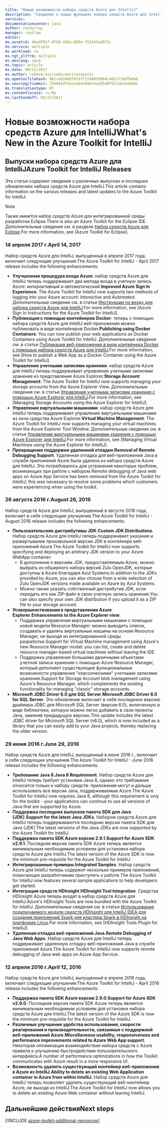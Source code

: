 ```yaml
---
title: "Новые возможности набора средств Azure для IntelliJ"
description: "Сведения о новых функциях набора средств Azure для IntelliJ."
services: 
documentationcenter: java
author: rmcmurray
manager: routlaw
editor: 
ms.assetid: 46ed791f-df59-416a-809e-f52345ad973c
ms.service: multiple
ms.workload: na
ms.tgt_pltfrm: multiple
ms.devlang: Java
ms.topic: article
ms.date: 09/11/2017
ms.author: robmcm;asirveda;martinsawicki
ms.openlocfilehash: 861ceb148976faff1f40055094c463171bdfb4b0
ms.sourcegitcommit: 256044d7cbce16dcb8dc4e195d0f63c10cb44d4e
ms.translationtype: HT
ms.contentlocale: ru-RU
ms.lasthandoff: 09/13/2017
---
```

# <a name="whats-new-in-the-azure-toolkit-for-intellij"></a><span data-ttu-id="84b96-103">Новые возможности набора средств Azure для IntelliJ</span><span class="sxs-lookup"><span data-stu-id="84b96-103">What's New in the Azure Toolkit for IntelliJ</span></span>

## <a name="azure-toolkit-for-intellij-releases"></a><span data-ttu-id="84b96-104">Выпуски набора средств Azure для IntelliJ</span><span class="sxs-lookup"><span data-stu-id="84b96-104">Azure Toolkit for IntelliJ Releases</span></span>
<span data-ttu-id="84b96-105">Эта статья содержит сведения о различных выпусках и последних обновлениях набора средств Azure для IntelliJ.</span><span class="sxs-lookup"><span data-stu-id="84b96-105">This article contains information on the various releases and latest updates to the Azure Toolkit for IntelliJ.</span></span>

> [!NOTE]
> <span data-ttu-id="84b96-106">Также имеется набор средств Azure для интегрированной среды разработки Eclipse.</span><span class="sxs-lookup"><span data-stu-id="84b96-106">There is also an Azure Toolkit for the Eclipse IDE.</span></span> <span data-ttu-id="84b96-107">Дополнительные сведения см. в разделе [Набор средств Azure для Eclipse].</span><span class="sxs-lookup"><span data-stu-id="84b96-107">For more information, see [Azure Toolkit for Eclipse].</span></span>
> 
> 

### <a name="april-14-2017"></a><span data-ttu-id="84b96-108">14 апреля 2017 г.</span><span class="sxs-lookup"><span data-stu-id="84b96-108">April 14, 2017</span></span>
<span data-ttu-id="84b96-109">Набор средств Azure для IntelliJ, выпущенный в апреле 2017 года, включает следующие улучшения:</span><span class="sxs-lookup"><span data-stu-id="84b96-109">The Azure Toolkit for IntelliJ - April 2017 release includes the following enhancements:</span></span>

* <span data-ttu-id="84b96-110">**Улучшенная процедура входа Azure**: набор средств Azure для IntelliJ теперь поддерживает два метода входа в учетную запись Azure: *интерактивный* и *автоматический*.</span><span class="sxs-lookup"><span data-stu-id="84b96-110">**Improved Azure Sign In Experience**: The Azure Toolkit for IntelliJ now supports two methods of logging into your Azure account: *Interactive* and *Automated*.</span></span> <span data-ttu-id="84b96-111">Дополнительные сведения см. в статье [Инструкции по входу для набора средств Azure для IntelliJ].</span><span class="sxs-lookup"><span data-stu-id="84b96-111">For more information, see [Azure Sign In Instructions for the Azure Toolkit for IntelliJ].</span></span>
* <span data-ttu-id="84b96-112">**Публикация с помощью контейнеров Docker**: теперь с помощью набора средств Azure для IntelliJ веб-приложения можно публиковать в виде контейнеров Docker.</span><span class="sxs-lookup"><span data-stu-id="84b96-112">**Publishing using Docker Containers**: You can now publish your web applications as Docker Containers using Azure Toolkit for IntelliJ.</span></span> <span data-ttu-id="84b96-113">Дополнительные сведения см. в статье [Публикация веб-приложения в виде контейнера Docker с помощью набора средств Azure для IntelliJ].</span><span class="sxs-lookup"><span data-stu-id="84b96-113">For more information, see [How to publish a Web App as a Docker Container using the Azure Toolkit for IntelliJ].</span></span>
* <span data-ttu-id="84b96-114">**Управление учетными записями хранения**: набор средств Azure для IntelliJ теперь поддерживает управление учетными записями хранения из представления Azure Explorer.</span><span class="sxs-lookup"><span data-stu-id="84b96-114">**Storage Account Management**: The Azure Toolkit for IntelliJ now supports managing your storage accounts from the Azure Explorer View.</span></span> <span data-ttu-id="84b96-115">Дополнительные сведения см. в статье [Управление учетными записями хранения с помощью Azure Explorer для IntelliJ].</span><span class="sxs-lookup"><span data-stu-id="84b96-115">For more information, see [Managing Storage Accounts using the Azure Explorer for IntelliJ].</span></span>
* <span data-ttu-id="84b96-116">**Управление виртуальными машинами**: набор средств Azure для IntelliJ теперь поддерживает управление виртуальными машинами из окна средства Azure Explorer.</span><span class="sxs-lookup"><span data-stu-id="84b96-116">**Virtual Machine Management**: The Azure Toolkit for IntelliJ now supports managing your virtual machines from the Azure Explorer Tool Window.</span></span> <span data-ttu-id="84b96-117">Дополнительные сведения см. в статье [Управление виртуальными машинами хранения с помощью Azure Explorer для IntelliJ].</span><span class="sxs-lookup"><span data-stu-id="84b96-117">For more information, see [Managing Virtual Machines using the Azure Explorer for IntelliJ].</span></span>
* <span data-ttu-id="84b96-118">**Прекращение поддержки удаленной отладки**.</span><span class="sxs-lookup"><span data-stu-id="84b96-118">**Removal of Remote Debugging Support**.</span></span> <span data-ttu-id="84b96-119">Удаленная отладка для веб-приложений Java в службе приложений Azure была удалена из набора средств Azure для IntelliJ. Это потребовалось для устранения некоторых проблем, возникающих при работе с набором.</span><span class="sxs-lookup"><span data-stu-id="84b96-119">Remote debugging of Java web apps on Azure App Service has been removed from the Azure Toolkit for IntelliJ; this was necessary to resolve some problems which customers were experiencing when using the toolkit.</span></span>

### <a name="august-26-2016"></a><span data-ttu-id="84b96-120">26 августа 2016 г.</span><span class="sxs-lookup"><span data-stu-id="84b96-120">August 26, 2016</span></span>
<span data-ttu-id="84b96-121">Набор средств Azure для IntelliJ, выпущенный в августе 2016 года, включает в себя следующие улучшения.</span><span class="sxs-lookup"><span data-stu-id="84b96-121">The Azure Toolkit for IntelliJ - August 2016 release includes the following enhancements:</span></span>

* <span data-ttu-id="84b96-122">**Пользовательские дистрибутивы JDK**.</span><span class="sxs-lookup"><span data-stu-id="84b96-122">**Custom JDK Distributions**.</span></span> <span data-ttu-id="84b96-123">Набор средств Azure для IntelliJ теперь поддерживает указание и развертывание произвольной версии JDK в контейнере веб-приложений Azure.</span><span class="sxs-lookup"><span data-stu-id="84b96-123">The Azure Toolkit for IntelliJ now supports specifying and deploying an arbitrary JDK version to your Azure WebApp container:</span></span>
  * <span data-ttu-id="84b96-124">В дополнение к версиям JDK, предоставляемым Azure, можно выбрать из обширного набора версий Zulu OpenJDK, которые доступны в Azure благодаря Azul Systems.</span><span class="sxs-lookup"><span data-stu-id="84b96-124">In addition to the JDKs provided by Azure, you can also choose from a wide selection of Zulu OpenJDK versions made available on Azure by Azul Systems.</span></span>
  * <span data-ttu-id="84b96-125">Можно также указать собственный дистрибутив JDK, если передать его как ZIP-файл в свою учетную запись хранения.</span><span class="sxs-lookup"><span data-stu-id="84b96-125">You can also specify your own JDK distribution if you upload it as a ZIP file to your storage account.</span></span>
* <span data-ttu-id="84b96-126">**Усовершенствования в представлении Azure Explorer**.</span><span class="sxs-lookup"><span data-stu-id="84b96-126">**Enhancements to the Azure Explorer view**:</span></span>
  * <span data-ttu-id="84b96-127">Поддержка управления виртуальными машинами с помощью новой модели Resource Manager: можно выводить список, создавать и удалять виртуальные машины на основе Resource Manager, не выходя из интегрированной среды разработки.</span><span class="sxs-lookup"><span data-stu-id="84b96-127">Support for Virtual Machine management using Azure's new Resource Manager model: you can list, create and delete resource manager-based virtual machines without leaving the IDE.</span></span>
  * <span data-ttu-id="84b96-128">Поддержка управления большими двоичными объектами учетной записи хранения с помощью Azure Resource Manager, который дополняет существующие функциональные возможности управления "классическими" учетными записями хранения.</span><span class="sxs-lookup"><span data-stu-id="84b96-128">Support for Storage Account blob management using Azure's Resource Manager, which complements the existing functionality for managing "classic" storage accounts.</span></span>
* <span data-ttu-id="84b96-129">**Microsoft JDBC Driver 6.0 для SQL Server**.</span><span class="sxs-lookup"><span data-stu-id="84b96-129">**Microsoft JDBC Driver 6.0 for SQL Server**.</span></span> <span data-ttu-id="84b96-130">Это обновление включает в себя последнюю версию драйвера JDBC для Microsoft SQL Server (версии 6.0), включенную в виде библиотеки, которую можно легко добавить в свои проекты Java, заменив предыдущую версию.</span><span class="sxs-lookup"><span data-stu-id="84b96-130">This update includes the latest JDBC driver for Microsoft SQL Server (v6.0), which is now included as a library that you can easily add to your Java projects, thereby replacing the older version.</span></span>

### <a name="june-29-2016"></a><span data-ttu-id="84b96-131">29 июня 2016 г.</span><span class="sxs-lookup"><span data-stu-id="84b96-131">June 29, 2016</span></span>
<span data-ttu-id="84b96-132">Набор средств Azure для IntelliJ, выпущенный в июне 2016 г., включает в себя следующие улучшения.</span><span class="sxs-lookup"><span data-stu-id="84b96-132">The Azure Toolkit for IntelliJ - June 2016 release includes the following enhancements:</span></span>

* <span data-ttu-id="84b96-133">**Требование Java 8**.</span><span class="sxs-lookup"><span data-stu-id="84b96-133">**Java 8 Requirement**.</span></span> <span data-ttu-id="84b96-134">Набор средств Azure для IntelliJ теперь требует установки Java 8, однако это требование относится только к набору средств: приложения могут и дальше использовать все версии Java, поддерживаемые Azure.</span><span class="sxs-lookup"><span data-stu-id="84b96-134">The Azure Toolkit for IntelliJ now requires Java 8, although this requirement is only for the toolkit - your applications can continue to use all versions of Java that are supported by Azure.</span></span>
* <span data-ttu-id="84b96-135">**Поддержка последних выпусков пакета SDK для Java (JDK)**.</span><span class="sxs-lookup"><span data-stu-id="84b96-135">**Support for the latest Java JDKs**.</span></span> <span data-ttu-id="84b96-136">Набором средств Azure для IntelliJ теперь поддерживаются последние версии пакета SDK для Java (JDK).</span><span class="sxs-lookup"><span data-stu-id="84b96-136">The latest versions of the Java JDKs are now supported by the Azure Toolkit for IntelliJ.</span></span>
* <span data-ttu-id="84b96-137">**Поддержка пакета SDK Azure версии 2.9.1**.</span><span class="sxs-lookup"><span data-stu-id="84b96-137">**Support for Azure SDK v2.9.1**.</span></span> <span data-ttu-id="84b96-138">Последняя версия пакета SDK Azure теперь является минимальным необходимым условием для установки набора средств Azure для IntelliJ.</span><span class="sxs-lookup"><span data-stu-id="84b96-138">The latest version of the Azure SDK is now the minimum pre-requisite for the Azure Toolkit for IntelliJ.</span></span>
* <span data-ttu-id="84b96-139">**Интегрированные примеры**.</span><span class="sxs-lookup"><span data-stu-id="84b96-139">**Integrated Samples**.</span></span> <span data-ttu-id="84b96-140">Набор средств Azure для IntelliJ теперь содержит несколько примеров приложений, помогающих разработчикам приступить к работе.</span><span class="sxs-lookup"><span data-stu-id="84b96-140">The Azure Toolkit for IntelliJ now features several sample applications to help developers get started.</span></span>
* <span data-ttu-id="84b96-141">**Интеграция средств HDInsight**.</span><span class="sxs-lookup"><span data-stu-id="84b96-141">**HDInsight Tool Integration**.</span></span> <span data-ttu-id="84b96-142">Средства HDInsight Azure теперь входят в набор средств Azure для IntelliJ.</span><span class="sxs-lookup"><span data-stu-id="84b96-142">Azure's HDInsight Tools are now bundled with the Azure Toolkit for IntelliJ.</span></span> <span data-ttu-id="84b96-143">Дополнительные сведения см. в статье [Использование подключаемого модуля средств HDInsight для IntelliJ IDEA для создания приложений Spark для кластера Spark в HDInsight на платформе Linux].</span><span class="sxs-lookup"><span data-stu-id="84b96-143">For more information, see [HDInsight Tools Plugin for IntelliJ].</span></span>
* <span data-ttu-id="84b96-144">**Удаленная отладка веб-приложений Java**.</span><span class="sxs-lookup"><span data-stu-id="84b96-144">**Remote Debugging of Java Web Apps**.</span></span> <span data-ttu-id="84b96-145">Набор средств Azure для IntelliJ теперь поддерживает удаленную отладку веб-приложений Java в службе приложений Azure.</span><span class="sxs-lookup"><span data-stu-id="84b96-145">The Azure Toolkit for IntelliJ now supports remote debugging of Java web apps on Azure App Service.</span></span>

### <a name="april-12-2016"></a><span data-ttu-id="84b96-146">12 апреля 2016 г.</span><span class="sxs-lookup"><span data-stu-id="84b96-146">April 12, 2016</span></span>
<span data-ttu-id="84b96-147">Набор средств Azure для IntelliJ, выпущенный в апреле 2016 года, включает следующие улучшения:</span><span class="sxs-lookup"><span data-stu-id="84b96-147">The Azure Toolkit for IntelliJ - April 2016 release includes the following enhancements:</span></span>

* <span data-ttu-id="84b96-148">**Поддержка пакета SDK Azure версии 2.9.0**.</span><span class="sxs-lookup"><span data-stu-id="84b96-148">**Support for Azure SDK v2.9.0**.</span></span> <span data-ttu-id="84b96-149">Последняя версия пакета SDK Azure теперь является минимальным необходимым условием для установки набора средств Azure для IntelliJ.</span><span class="sxs-lookup"><span data-stu-id="84b96-149">The latest version of the Azure SDK is now the minimum pre-requisite for the Azure Toolkit for IntelliJ.</span></span>
* <span data-ttu-id="84b96-150">**Различные улучшения удобства использования, скорости реагирования и производительности, связанные с поддержкой веб-приложений Azure**.</span><span class="sxs-lookup"><span data-stu-id="84b96-150">**Miscellaneous usability, responsiveness and performance improvements related to Azure Web App support**.</span></span> <span data-ttu-id="84b96-151">Некоторая оптимизация взаимодействия набора средств с Azure привела к улучшению быстродействия пользовательского интерфейса.</span><span class="sxs-lookup"><span data-stu-id="84b96-151">A number of performance optimizations in how the Toolkit communicates with Azure result in a more responsive UI.</span></span>
* <span data-ttu-id="84b96-152">**Возможность удалить существующий контейнер веб-приложения в Azure из IntelliJ**.</span><span class="sxs-lookup"><span data-stu-id="84b96-152">**Ability to delete an existing Web Application container in Azure from within IntelliJ**.</span></span> <span data-ttu-id="84b96-153">Набор средств Azure для IntelliJ теперь позволяет удалить существующий веб-контейнер Azure, не выходя из IntelliJ.</span><span class="sxs-lookup"><span data-stu-id="84b96-153">The Azure Toolkit for IntelliJ now allows you to delete an existing Azure Web container without leaving IntelliJ.</span></span>

## <a name="next-steps"></a><span data-ttu-id="84b96-154">Дальнейшие действия</span><span class="sxs-lookup"><span data-stu-id="84b96-154">Next steps</span></span>

[!INCLUDE [azure-toolkit-additional-resources](../includes/azure-toolkit-additional-resources.md)]

<!-- URL List -->

[Набор средств Azure для Eclipse]: ../eclipse/azure-toolkit-for-eclipse.md

[Инструкции по входу для набора средств Azure для IntelliJ]: ./azure-toolkit-for-intellij-sign-in-instructions.md
[Публикация веб-приложения в виде контейнера Docker с помощью набора средств Azure для IntelliJ]: ./azure-toolkit-for-intellij-publish-as-docker-container.md
[Управление учетными записями хранения с помощью Azure Explorer для IntelliJ]: ./azure-toolkit-for-intellij-managing-storage-accounts-using-azure-explorer.md
[Управление виртуальными машинами хранения с помощью Azure Explorer для IntelliJ]: ./azure-toolkit-for-intellij-managing-virtual-machines-using-azure-explorer.md

[Azure Java Developer Center]: https://docs.microsoft.com/java/azure

[Использование подключаемого модуля средств HDInsight для IntelliJ IDEA для создания приложений Spark для кластера Spark в HDInsight на платформе Linux]: /azure/hdinsight/hdinsight-apache-spark-intellij-tool-plugin
